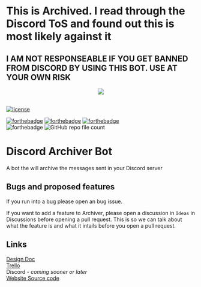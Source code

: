 <h1>
 This is Archived. I read through the Discord ToS and found out this is most likely against it
</h1>
<h2>
  I AM NOT RESPONSEABLE IF YOU GET BANNED FROM DISCORD BY USING THIS BOT. USE AT YOUR OWN RISK
</h2>

<div align="center">
  <img align="center" src="https://github.com/tonymoooon543/Archiver-Bot/blob/master/images/archiver-logo.png">
</div>

<br>

[![license](https://img.shields.io/badge/License-JBPL--NC%201.0-green)](https://github.com/JBStepan/Archiver-Bot/blob/master/LICENSE.txt)

[![forthebadge](https://forthebadge.com/images/badges/mom-made-pizza-rolls.svg)](https://forthebadge.com)
[![forthebadge](https://forthebadge.com/images/badges/compatibility-betamax.svg)](https://forthebadge.com)
[![forthebadge](https://forthebadge.com/images/badges/made-with-typescript.svg)](https://forthebadge.com)
<br>
![forthebadge](https://img.shields.io/github/languages/code-size/JBStepan/Archiver-Bot?style=for-the-badge)
![GitHub repo file count](https://img.shields.io/github/directory-file-count/JBStepan/Archiver-Bot?color=green&style=for-the-badge)


# Discord Archiver Bot
A bot the will archive the messages sent in your Discord server 
<br>

## Bugs and proposed features
If you run into a bug please open an bug issue.

If you want to add a feature to Archiver, please open a discussion in `Ideas` in Discussions before opening a pull request.
This is so we can talk about what the feature is and what it intails before you open a pull request.

## Links
[Design Doc](https://github.com/tonymoooon543/Archiver-Bot/blob/master/DESIGN.md)
<br>
[Trello](https://trello.com/b/zQYvhdVE/archiver-bot)
<br>
Discord - *coming sooner or later*
<br>
[Website Source code](https://github.com/JBStepan/Archiver-Site)
